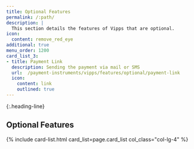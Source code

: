 ```yaml
---
title: Optional Features
permalink: /:path/
description: |
  This section details the features of Vipps that are optional.
icon:
  content: remove_red_eye
additional: true
menu_order: 1200
card_list_3:
- title: Payment Link
  description: Sending the payment via mail or SMS
  url:  /payment-instruments/vipps/features/optional/payment-link
  icon:
    content: link
    outlined: true
---
```



{:.heading-line}

## Optional Features

{% include card-list.html card_list=page.card_list
    col_class="col-lg-4" %}
